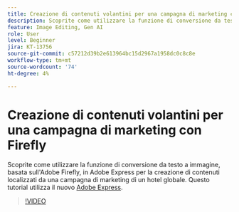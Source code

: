 ```yaml
---
title: Creazione di contenuti volantini per una campagna di marketing con Firefly
description: Scoprite come utilizzare la funzione di conversione da testo a immagine, basata sull'Adobe Firefly, nell'Adobe Express di contenuti localizzati da una campagna di marketing di un hotel globale
feature: Image Editing, Gen AI
role: User
level: Beginner
jira: KT-13756
source-git-commit: c57212d39b2e613964bc15d2967a1958dc0c8c8e
workflow-type: tm+mt
source-wordcount: '74'
ht-degree: 4%

---
```


# Creazione di contenuti volantini per una campagna di marketing con Firefly

Scoprite come utilizzare la funzione di conversione da testo a immagine, basata sull&#39;Adobe Firefly, in Adobe Express per la creazione di contenuti localizzati da una campagna di marketing di un hotel globale. Questo tutorial utilizza il nuovo [Adobe Express](https://www.adobe.com/express/).

>[!VIDEO](https://video.tv.adobe.com/v/3422426?quality=12&learn=on&hidetitle=true)

